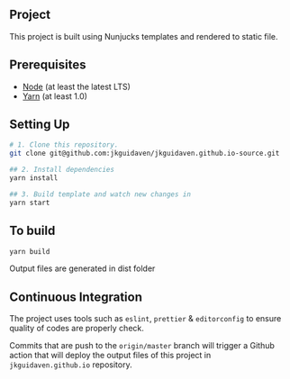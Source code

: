 ## Project

This project is built using Nunjucks templates and rendered to static file.

## Prerequisites

- [Node](https://nodejs.org/en/) (at least the latest LTS)
- [Yarn](https://yarnpkg.com/lang/en/docs/install/) (at least 1.0)

## Setting Up

```bash
# 1. Clone this repository.
git clone git@github.com:jkguidaven/jkguidaven.github.io-source.git

## 2. Install dependencies
yarn install

## 3. Build template and watch new changes in
yarn start
```

## To build

```bash
yarn build
```

Output files are generated in dist folder

## Continuous Integration

The project uses tools such as `eslint`, `prettier` & `editorconfig` to ensure quality of
codes are properly check.

Commits that are push to the `origin/master` branch will trigger a Github action that will
deploy the output files of this project in `jkguidaven.github.io` repository.

